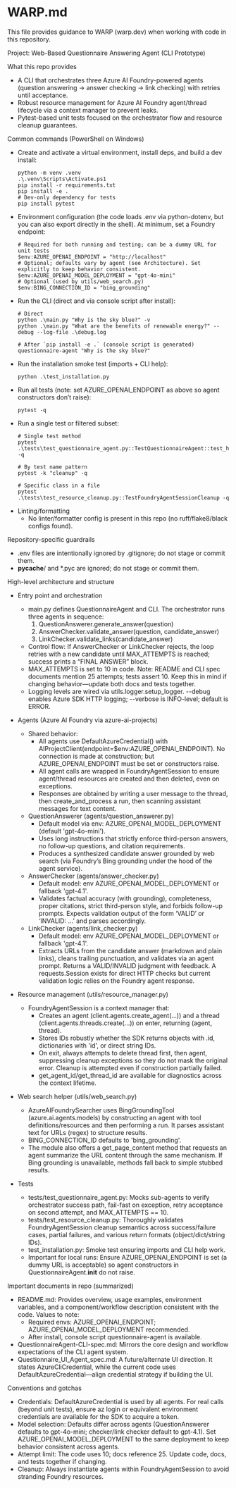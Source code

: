 # WARP.md

This file provides guidance to WARP (warp.dev) when working with code in this repository.

Project: Web-Based Questionnaire Answering Agent (CLI Prototype)

What this repo provides
- A CLI that orchestrates three Azure AI Foundry-powered agents (question answering → answer checking → link checking) with retries until acceptance.
- Robust resource management for Azure AI Foundry agent/thread lifecycle via a context manager to prevent leaks.
- Pytest-based unit tests focused on the orchestrator flow and resource cleanup guarantees.

Common commands (PowerShell on Windows)
- Create and activate a virtual environment, install deps, and build a dev install:
  ```pwsh path=null start=null
  python -m venv .venv
  .\.venv\Scripts\Activate.ps1
  pip install -r requirements.txt
  pip install -e .
  # Dev-only dependency for tests
  pip install pytest
  ```
- Environment configuration (the code loads .env via python-dotenv, but you can also export directly in the shell). At minimum, set a Foundry endpoint:
  ```pwsh path=null start=null
  # Required for both running and testing; can be a dummy URL for unit tests
  $env:AZURE_OPENAI_ENDPOINT = "http://localhost"
  # Optional; defaults vary by agent (see Architecture). Set explicitly to keep behavior consistent.
  $env:AZURE_OPENAI_MODEL_DEPLOYMENT = "gpt-4o-mini"
  # Optional (used by utils/web_search.py)
  $env:BING_CONNECTION_ID = "bing_grounding"
  ```
- Run the CLI (direct and via console script after install):
  ```pwsh path=null start=null
  # Direct
  python .\main.py "Why is the sky blue?" -v
  python .\main.py "What are the benefits of renewable energy?" --debug --log-file .\debug.log

  # After `pip install -e .` (console script is generated)
  questionnaire-agent "Why is the sky blue?"
  ```
- Run the installation smoke test (imports + CLI help):
  ```pwsh path=null start=null
  python .\test_installation.py
  ```
- Run all tests (note: set AZURE_OPENAI_ENDPOINT as above so agent constructors don’t raise):
  ```pwsh path=null start=null
  pytest -q
  ```
- Run a single test or filtered subset:
  ```pwsh path=null start=null
  # Single test method
  pytest .\tests\test_questionnaire_agent.py::TestQuestionnaireAgent::test_happy_path_all_agents_succeed -q
  
  # By test name pattern
  pytest -k "cleanup" -q
  
  # Specific class in a file
  pytest .\tests\test_resource_cleanup.py::TestFoundryAgentSessionCleanup -q
  ```
- Linting/formatting
  - No linter/formatter config is present in this repo (no ruff/flake8/black configs found).

Repository-specific guardrails
- .env files are intentionally ignored by .gitignore; do not stage or commit them.
- __pycache__/ and *.pyc are ignored; do not stage or commit them.

High-level architecture and structure
- Entry point and orchestration
  - main.py defines QuestionnaireAgent and CLI. The orchestrator runs three agents in sequence:
    1) QuestionAnswerer.generate_answer(question)
    2) AnswerChecker.validate_answer(question, candidate_answer)
    3) LinkChecker.validate_links(candidate_answer)
  - Control flow: If AnswerChecker or LinkChecker rejects, the loop retries with a new candidate until MAX_ATTEMPTS is reached; success prints a “FINAL ANSWER” block.
  - MAX_ATTEMPTS is set to 10 in code. Note: README and CLI spec documents mention 25 attempts; tests assert 10. Keep this in mind if changing behavior—update both docs and tests together.
  - Logging levels are wired via utils.logger.setup_logger. --debug enables Azure SDK HTTP logging; --verbose is INFO-level; default is ERROR.

- Agents (Azure AI Foundry via azure-ai-projects)
  - Shared behavior:
    - All agents use DefaultAzureCredential() with AIProjectClient(endpoint=$env:AZURE_OPENAI_ENDPOINT). No connection is made at construction; but AZURE_OPENAI_ENDPOINT must be set or constructors raise.
    - All agent calls are wrapped in FoundryAgentSession to ensure agent/thread resources are created and then deleted, even on exceptions.
    - Responses are obtained by writing a user message to the thread, then create_and_process a run, then scanning assistant messages for text content.
  - QuestionAnswerer (agents/question_answerer.py)
    - Default model via env: AZURE_OPENAI_MODEL_DEPLOYMENT (default 'gpt-4o-mini').
    - Uses long instructions that strictly enforce third-person answers, no follow-up questions, and citation requirements.
    - Produces a synthesized candidate answer grounded by web search (via Foundry’s Bing grounding under the hood of the agent service).
  - AnswerChecker (agents/answer_checker.py)
    - Default model: env AZURE_OPENAI_MODEL_DEPLOYMENT or fallback 'gpt-4.1'.
    - Validates factual accuracy (with grounding), completeness, proper citations, strict third-person style, and forbids follow-up prompts. Expects validation output of the form ‘VALID’ or ‘INVALID: ...’ and parses accordingly.
  - LinkChecker (agents/link_checker.py)
    - Default model: env AZURE_OPENAI_MODEL_DEPLOYMENT or fallback 'gpt-4.1'.
    - Extracts URLs from the candidate answer (markdown and plain links), cleans trailing punctuation, and validates via an agent prompt. Returns a VALID/INVALID judgment with feedback. A requests.Session exists for direct HTTP checks but current validation logic relies on the Foundry agent response.

- Resource management (utils/resource_manager.py)
  - FoundryAgentSession is a context manager that:
    - Creates an agent (client.agents.create_agent(...)) and a thread (client.agents.threads.create(...)) on enter, returning (agent, thread).
    - Stores IDs robustly whether the SDK returns objects with .id, dictionaries with 'id', or direct string IDs.
    - On exit, always attempts to delete thread first, then agent, suppressing cleanup exceptions so they do not mask the original error. Cleanup is attempted even if construction partially failed.
    - get_agent_id/get_thread_id are available for diagnostics across the context lifetime.

- Web search helper (utils/web_search.py)
  - AzureAIFoundrySearcher uses BingGroundingTool (azure.ai.agents.models) by constructing an agent with tool definitions/resources and then performing a run. It parses assistant text for URLs (regex) to structure results.
  - BING_CONNECTION_ID defaults to 'bing_grounding'.
  - The module also offers a get_page_content method that requests an agent summarize the URL content through the same mechanism. If Bing grounding is unavailable, methods fall back to simple stubbed results.

- Tests
  - tests/test_questionnaire_agent.py: Mocks sub-agents to verify orchestrator success path, fail-fast on exception, retry acceptance on second attempt, and MAX_ATTEMPTS == 10.
  - tests/test_resource_cleanup.py: Thoroughly validates FoundryAgentSession cleanup semantics across success/failure cases, partial failures, and various return formats (object/dict/string IDs).
  - test_installation.py: Smoke test ensuring imports and CLI help work.
  - Important for local runs: Ensure AZURE_OPENAI_ENDPOINT is set (a dummy URL is acceptable) so agent constructors in QuestionnaireAgent.__init__ do not raise.

Important documents in repo (summarized)
- README.md: Provides overview, usage examples, environment variables, and a component/workflow description consistent with the code. Values to note:
  - Required envs: AZURE_OPENAI_ENDPOINT; AZURE_OPENAI_MODEL_DEPLOYMENT recommended.
  - After install, console script questionnaire-agent is available.
- QuestionnaireAgent-CLI-spec.md: Mirrors the core design and workflow expectations of the CLI agent system.
- Questionnaire_UI_Agent_spec.md: A future/alternate UI direction. It states AzureCliCredential, while the current code uses DefaultAzureCredential—align credential strategy if building the UI.

Conventions and gotchas
- Credentials: DefaultAzureCredential is used by all agents. For real calls (beyond unit tests), ensure az login or equivalent environment credentials are available for the SDK to acquire a token.
- Model selection: Defaults differ across agents (QuestionAnswerer defaults to gpt-4o-mini; checker/link checker default to gpt-4.1). Set AZURE_OPENAI_MODEL_DEPLOYMENT to the same deployment to keep behavior consistent across agents.
- Attempt limit: The code uses 10; docs reference 25. Update code, docs, and tests together if changing.
- Cleanup: Always instantiate agents within FoundryAgentSession to avoid stranding Foundry resources.

